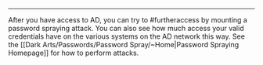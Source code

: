 -- -
After you have access to AD, you can try to #furtheraccess by mounting a password spraying attack. You can also see how much access your valid credentials have on the various systems on the AD network this way. See the [[Dark Arts/Passwords/Password Spray/~Home|Password Spraying Homepage]] for how to perform attacks. 